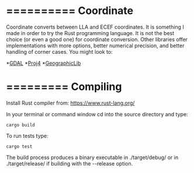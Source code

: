 ==========
Coordinate
==========
Coordinate converts between LLA and ECEF coordinates. It is something I made in order to try the Rust programming language. It is not the best choice (or even a good one) for coordinate conversion. Other libraries offer implementations with more options, better numerical precision, and better handling of corner cases. You might look to:

*[GDAL]
*[Proj4]
*[GeographicLib]

=========
Compiling
=========
Install Rust compiler from:
https://www.rust-lang.org/

In your terminal or command window cd into the source directory and type:

```shell
cargo build
```

To run tests type:

```shell
cargo test
```

The build process produces a binary executable in ./target/debug/ or in ./target/release/ if building with the --release option.

[GDAL]: http://www.gdal.org/
[Proj4]: https://github.com/OSGeo/proj.4
[GeographicLib]: http://geographiclib.sourceforge.net/